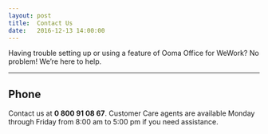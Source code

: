 ```yaml
---
layout: post
title:  Contact Us
date:   2016-12-13 14:00:00
---
```


Having trouble setting up or using a feature of Ooma Office for WeWork? No problem! We’re here to help.

* * *

## Phone

Contact us at **0 800 91 08 67**. Customer Care agents are available Monday through Friday from 8:00 am to 5:00 pm if you need assistance.